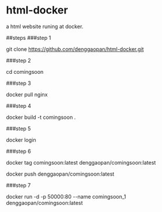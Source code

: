 # html-docker

a html website runing at docker.

##steps
###step 1

git clone https://github.com/denggaopan/html-docker.git

###step 2

cd comingsoon

###step 3

docker pull nginx

###step 4

docker build -t comingsoon .

###step 5

docker login

###step 6

docker tag comingsoon:latest denggaopan/comingsoon:latest

docker push denggaopan/comingsoon:latest

###step 7

docker run -d -p 50000:80 --name comingsoon_1 denggaopan/comingsoon:latest

